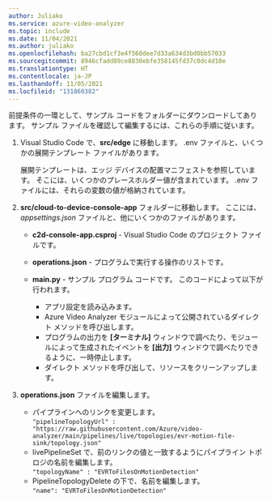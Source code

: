 ```yaml
---
author: Juliako
ms.service: azure-video-analyzer
ms.topic: include
ms.date: 11/04/2021
ms.author: juliako
ms.openlocfilehash: ba27cbd1cf3e4f560dee7d33a634d3bd0bb57033
ms.sourcegitcommit: 8946cfadd89ce8830ebfe358145fd37c0dc4d10e
ms.translationtype: HT
ms.contentlocale: ja-JP
ms.lasthandoff: 11/05/2021
ms.locfileid: "131860382"
---
```

前提条件の一環として、サンプル コードをフォルダーにダウンロードしてあります。 サンプル ファイルを確認して編集するには、これらの手順に従います。

1. Visual Studio Code で、**src/edge** に移動します。 .env ファイルと、いくつかの展開テンプレート ファイルがあります。

    展開テンプレートは、エッジ デバイスの配置マニフェストを参照しています。 そこには、いくつかのプレースホルダー値が含まれています。 .env ファイルには、それらの変数の値が格納されています。
1. **src/cloud-to-device-console-app** フォルダーに移動します。 ここには、*appsettings.json* ファイルと、他にいくつかのファイルがあります。

    * **c2d-console-app.csproj** - Visual Studio Code のプロジェクト ファイルです。
    * **operations.json** - プログラムで実行する操作のリストです。
    * **main.py** - サンプル プログラム コードです。 このコードによって以下が行われます。
        
        * アプリ設定を読み込みます。
        * Azure Video Analyzer モジュールによって公開されているダイレクト メソッドを呼び出します。 
        * プログラムの出力を **[ターミナル]** ウィンドウで調べたり、モジュールによって生成されたイベントを **[出力]** ウィンドウで調べたりできるように、一時停止します。
        * ダイレクト メソッドを呼び出して、リソースをクリーンアップします。
1. **operations.json** ファイルを編集します。

    * パイプラインへのリンクを変更します。 <br/>`"pipelineTopologyUrl" : "https://raw.githubusercontent.com/Azure/video-analyzer/main/pipelines/live/topologies/evr-motion-file-sink/topology.json" `
    * livePipelineSet で、前のリンクの値と一致するようにパイプライン トポロジの名前を編集します。 <br/>`"topologyName" : "EVRToFilesOnMotionDetection" `
    * PipelineTopologyDelete の下で、名前を編集します。 <br/>`"name": "EVRToFilesOnMotionDetection" `

